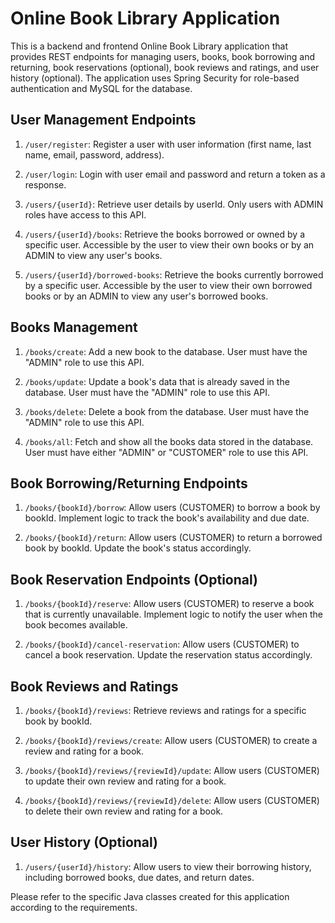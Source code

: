 # Online Book Library Application

This is a backend and frontend Online Book Library application that provides REST endpoints for managing users, books, book borrowing and returning, book reservations (optional), book reviews and ratings, and user history (optional). The application uses Spring Security for role-based authentication and MySQL for the database.

## User Management Endpoints

1. `/user/register`: Register a user with user information (first name, last name, email, password, address).

2. `/user/login`: Login with user email and password and return a token as a response.

3. `/users/{userId}`: Retrieve user details by userId. Only users with ADMIN roles have access to this API.

4. `/users/{userId}/books`: Retrieve the books borrowed or owned by a specific user. Accessible by the user to view their own books or by an ADMIN to view any user's books.

5. `/users/{userId}/borrowed-books`: Retrieve the books currently borrowed by a specific user. Accessible by the user to view their own borrowed books or by an ADMIN to view any user's borrowed books.

## Books Management

1. `/books/create`: Add a new book to the database. User must have the "ADMIN" role to use this API.

2. `/books/update`: Update a book's data that is already saved in the database. User must have the "ADMIN" role to use this API.

3. `/books/delete`: Delete a book from the database. User must have the "ADMIN" role to use this API.

4. `/books/all`: Fetch and show all the books data stored in the database. User must have either "ADMIN" or "CUSTOMER" role to use this API.

## Book Borrowing/Returning Endpoints

1. `/books/{bookId}/borrow`: Allow users (CUSTOMER) to borrow a book by bookId. Implement logic to track the book's availability and due date.

2. `/books/{bookId}/return`: Allow users (CUSTOMER) to return a borrowed book by bookId. Update the book's status accordingly.

## Book Reservation Endpoints (Optional)

1. `/books/{bookId}/reserve`: Allow users (CUSTOMER) to reserve a book that is currently unavailable. Implement logic to notify the user when the book becomes available.

2. `/books/{bookId}/cancel-reservation`: Allow users (CUSTOMER) to cancel a book reservation. Update the reservation status accordingly.

## Book Reviews and Ratings

1. `/books/{bookId}/reviews`: Retrieve reviews and ratings for a specific book by bookId.

2. `/books/{bookId}/reviews/create`: Allow users (CUSTOMER) to create a review and rating for a book.

3. `/books/{bookId}/reviews/{reviewId}/update`: Allow users (CUSTOMER) to update their own review and rating for a book.

4. `/books/{bookId}/reviews/{reviewId}/delete`: Allow users (CUSTOMER) to delete their own review and rating for a book.

## User History (Optional)

1. `/users/{userId}/history`: Allow users to view their borrowing history, including borrowed books, due dates, and return dates.

Please refer to the specific Java classes created for this application according to the requirements.
